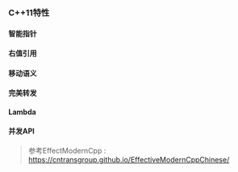 ### C++11特性

#### 智能指针

#### 右值引用

#### 移动语义

#### 完美转发

#### Lambda

#### 并发API



> 参考EffectModernCpp : https://cntransgroup.github.io/EffectiveModernCppChinese/